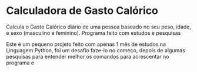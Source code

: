 # Calculadora de Gasto Calórico

Calcula o Gasto Calórico diário de uma pessoa baseado no seu peso, idade, e sexo (masculino e feminino).
Programa feito com estudos e pesquisas

Este é um pequeno projeto feito com apenas 1 mês de estudos na Linguagem Python, foi um desafio faze-lo no começo, depois de algumas pesquisas para entender melhor os comandos para acrescentar no programa e
